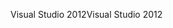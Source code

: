 <span data-ttu-id="473bb-101">Visual Studio 2012</span><span class="sxs-lookup"><span data-stu-id="473bb-101">Visual Studio 2012</span></span>
